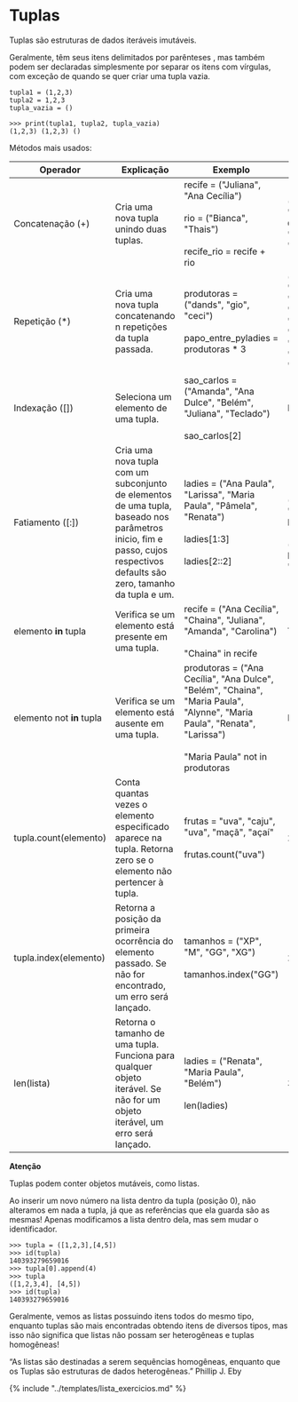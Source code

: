 # Tuplas

Tuplas são estruturas de dados iteráveis imutáveis.

Geralmente, têm seus itens delimitados por parênteses , mas também podem ser declaradas simplesmente por separar os itens com vírgulas, com exceção de quando se quer criar uma tupla vazia.

```
tupla1 = (1,2,3)
tupla2 = 1,2,3
tupla_vazia = ()

>>> print(tupla1, tupla2, tupla_vazia)
(1,2,3) (1,2,3) ()
```
Métodos mais usados:

| Operador| Explicação| Exemplo| Saída
|--|--|--|--
| Concatenação (+)| Cria uma nova tupla unindo duas tuplas.| recife = ("Juliana", "Ana Cecília")<br /><br /> rio = ("Bianca", "Thais")<br /><br /> recife_rio = recife + rio| ('Juliana', 'Ana Cecília', 'Bianca', 'Thais')
| Repetição (*)| Cria uma nova tupla concatenando n repetições da tupla passada.| produtoras = ("dands", "gio", "ceci")<br /><br /> papo_entre_pyladies = produtoras * 3| ('dands', 'gio', 'ceci', 'dands', 'gio', 'ceci', 'dands', 'gio', 'ceci')
| Indexação ([])| Seleciona um elemento de uma tupla.| sao_carlos = ("Amanda", "Ana Dulce", "Belém", "Juliana", "Teclado")<br /><br /> sao_carlos[2]| Belém
| Fatiamento ([:])| Cria uma nova tupla com um subconjunto de elementos de uma tupla, baseado nos parâmetros inicio, fim e passo, cujos respectivos defaults são zero, tamanho da tupla e um.| ladies = ("Ana Paula", "Larissa", "Maria Paula", "Pâmela", "Renata")<br /><br /> ladies[1:3]<br /><br /> ladies[2::2]| <br /><br />('Larissa', 'Maria Paula')<br /><br /> ('Maria Paula', 'Renata')
| elemento **in** tupla| Verifica se um elemento está presente em uma tupla.| recife = ("Ana Cecília", "Chaina", "Juliana", "Amanda", "Carolina")<br /><br /> "Chaina" in recife| True
| elemento not **in** tupla| Verifica se um elemento está ausente em uma tupla.| produtoras = ("Ana Cecília", "Ana Dulce", "Belém", "Chaina", "Maria Paula", "Alynne", "Maria Paula", "Renata", "Larissa")<br /><br /> "Maria Paula" not in produtoras| False
| tupla.count(elemento)| Conta quantas vezes o elemento especificado aparece na tupla. Retorna zero se o elemento não pertencer à tupla.| frutas = "uva", "caju", "uva", "maçã", "açaí"<br /><br /> frutas.count("uva")| 2
| tupla.index(elemento)| Retorna a posição da primeira ocorrência do elemento passado. Se não for encontrado, um erro será lançado.| tamanhos = ("XP", "M", "GG", "XG")<br /><br /> tamanhos.index("GG")| 2
| len(lista)| Retorna o tamanho de uma tupla. Funciona para qualquer objeto iterável. Se não for um objeto iterável, um erro será lançado.| ladies = ("Renata", "Maria Paula", "Belém")<br /><br /> len(ladies)| 3

**Atenção**

Tuplas podem conter objetos mutáveis, como listas.

Ao inserir um novo número na lista dentro da tupla (posição 0), não alteramos em nada a tupla, já que as referências que ela guarda são as mesmas! Apenas modificamos a lista dentro dela, mas sem mudar o identificador.

```
>>> tupla = ([1,2,3],[4,5])
>>> id(tupla)
140393279659016
>>> tupla[0].append(4)
>>> tupla
([1,2,3,4], [4,5])
>>> id(tupla)
140393279659016
```

Geralmente, vemos as listas possuindo itens todos do mesmo tipo, enquanto tuplas são mais encontradas obtendo itens de diversos tipos, mas isso não significa que listas não possam ser heterogêneas e tuplas homogêneas!

“As listas são destinadas a serem sequências homogêneas, enquanto que os Tuplas são estruturas de dados heterogêneas.” Phillip J. Eby

{% include "../templates/lista_exercicios.md" %}